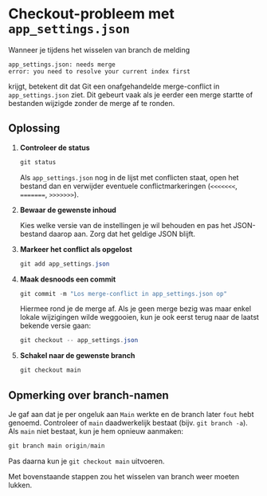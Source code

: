 # Checkout-probleem met `app_settings.json`

Wanneer je tijdens het wisselen van branch de melding

```
app_settings.json: needs merge
error: you need to resolve your current index first
```

krijgt, betekent dit dat Git een onafgehandelde merge-conflict in `app_settings.json` ziet. Dit gebeurt vaak als je eerder een merge startte of bestanden wijzigde zonder de merge af te ronden.

## Oplossing

1. **Controleer de status**

   ```powershell
   git status
   ```

   Als `app_settings.json` nog in de lijst met conflicten staat, open het bestand dan en verwijder eventuele conflictmarkeringen (`<<<<<<<`, `=======`, `>>>>>>>`).

2. **Bewaar de gewenste inhoud**

   Kies welke versie van de instellingen je wil behouden en pas het JSON-bestand daarop aan. Zorg dat het geldige JSON blijft.

3. **Markeer het conflict als opgelost**

   ```powershell
   git add app_settings.json
   ```

4. **Maak desnoods een commit**

   ```powershell
   git commit -m "Los merge-conflict in app_settings.json op"
   ```

   Hiermee rond je de merge af. Als je geen merge bezig was maar enkel lokale wijzigingen wilde weggooien, kun je ook eerst terug naar de laatst bekende versie gaan:

   ```powershell
   git checkout -- app_settings.json
   ```

5. **Schakel naar de gewenste branch**

   ```powershell
   git checkout main
   ```

## Opmerking over branch-namen

Je gaf aan dat je per ongeluk aan `Main` werkte en de branch later `fout` hebt genoemd. Controleer of `main` daadwerkelijk bestaat (bijv. `git branch -a`). Als `main` niet bestaat, kun je hem opnieuw aanmaken:

```powershell
git branch main origin/main
```

Pas daarna kun je `git checkout main` uitvoeren.

Met bovenstaande stappen zou het wisselen van branch weer moeten lukken.
